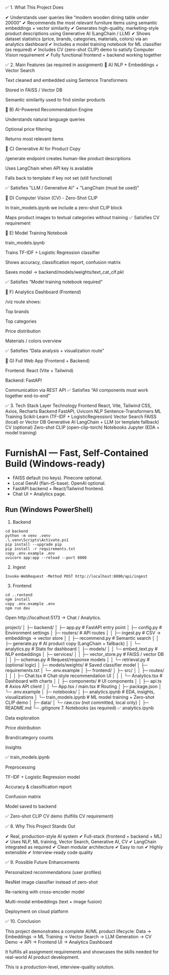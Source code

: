 ✅ 1. What This Project Does

✔ Understands user queries like
“modern wooden dining table under 20000”
✔ Recommends the most relevant furniture items using semantic embeddings + vector similarity
✔ Generates high-quality, marketing-style product descriptions using Generative AI (LangChain / LLM)
✔ Shows dataset statistics (price, brands, categories, materials, colors) via an analytics dashboard
✔ Includes a model training notebook for ML classifier (as required)
✔ Includes CV (zero-shot CLIP) demo to satisfy Computer Vision requirement
✔ Fully functional frontend + backend working together

✅ 2. Main Features (as required in assignment)
🔹 A) NLP + Embeddings + Vector Search

Text cleaned and embedded using Sentence Transformers

Stored in FAISS / Vector DB

Semantic similarity used to find similar products

🔹 B) AI-Powered Recommendation Engine

Understands natural language queries

Optional price filtering

Returns most relevant items

🔹 C) Generative AI for Product Copy

/generate endpoint creates human-like product descriptions

Uses LangChain when API key is available

Falls back to template if key not set (still functional)

✅ Satisfies "LLM / Generative AI" + "LangChain (must be used)"

🔹 D) Computer Vision (CV) - Zero-Shot CLIP

In train_models.ipynb we include a zero-shot CLIP block

Maps product images to textual categories without training
✅ Satisfies CV requirement

🔹 E) Model Training Notebook

train_models.ipynb

Trains TF-IDF + Logistic Regression classifier

Shows accuracy, classification report, confusion matrix

Saves model → backend/models/weights/text_cat_clf.pkl

✅ Satisfies “Model training notebook required”

🔹 F) Analytics Dashboard (Frontend)

/viz route shows:

Top brands

Top categories

Price distribution

Materials / colors overview

✅ Satisfies “Data analysis + visualization route”

🔹 G) Full Web App (Frontend + Backend)

Frontend: React (Vite + Tailwind)

Backend: FastAPI

Communication via REST API
✅ Satisfies “All components must work together end-to-end”

✅ 3. Tech Stack
Layer	Technology
Frontend	React, Vite, Tailwind CSS, Axios, Recharts
Backend	FastAPI, Uvicorn
NLP	Sentence-Transformers
ML Training	Scikit-Learn (TF-IDF + LogisticRegression)
Vector Search	FAISS (local) or Vector DB
Generative AI	LangChain + LLM (or template fallback)
CV (optional)	Zero-shot CLIP (open-clip-torch)
Notebooks	Jupyter (EDA + model training)

# FurnishAI — Fast, Self-Contained Build (Windows-ready)

- FAISS default (no keys). Pinecone optional.
- Local GenAI (flan-t5-base). OpenAI optional.
- FastAPI backend + React/Tailwind frontend.
- Chat UI + Analytics page.

## Run (Windows PowerShell)
1) Backend
```
cd backend
python -m venv .venv
.\.venv\Scripts\Activate.ps1
pip install --upgrade pip
pip install -r requirements.txt
copy .env.example .env
uvicorn app:app --reload --port 8000
```
2) Ingest
```
Invoke-WebRequest -Method POST http://localhost:8000/api/ingest
```
3) Frontend
```
cd ..rontend
npm install
copy .env.example .env
npm run dev
```
Open http://localhost:5173 → Chat / Analytics.

project/
│
├─ backend/
│  ├─ app.py                   # FastAPI entry point
│  ├─ config.py                # Environment settings
│  ├─ routers/                 # API routes
│  │   ├─ ingest.py            # CSV → embeddings → vector store
│  │   ├─ recommend.py         # Semantic search
│  │   ├─ generate.py          # AI product copy (LangChain + fallback)
│  │   └─ analytics.py         # Stats for dashboard
│  ├─ models/
│  │   └─ embed_text.py        # NLP embeddings
│  ├─ services/
│  │   ├─ vector_store.py      # FAISS / vector DB
│  │   ├─ schemas.py           # Request/response models
│  │   └─ retrieval.py         # (optional logic)
│  ├─ models/weights/          # Saved classifier model
│  ├─ requirements.txt
│  └─ .env.example
│
├─ frontend/
│  ├─ src/
│  │   ├─ routes/
│  │   │   ├─ Chat.tsx         # Chat-style recommendation UI
│  │   │   └─ Analytics.tsx    # Dashboard with charts
│  │   ├─ components/          # UI components
│  │   ├─ api.ts               # Axios API client
│  │   └─ App.tsx / main.tsx   # Routing
│  ├─ package.json
│  └─ .env.example
│
├─ notebooks/
│  ├─ analytics.ipynb          # EDA, insights, visualizations
│  └─ train_models.ipynb       # ML model training + Zero-shot CLIP demo
│
├─ data/
│  └─ raw.csv (not committed, local only) 
│
├─ README.md
└─ .gitignore
7. Notebooks (as required)
✅ analytics.ipynb

Data exploration

Price distribution

Brand/category counts

Insights

✅ train_models.ipynb

Preprocessing

TF-IDF + Logistic Regression model

Accuracy & classification report

Confusion matrix

Model saved to backend

✅ Zero-shot CLIP CV demo (fulfills CV requirement)

✅ 8. Why This Project Stands Out

✔ Real, production-style AI system
✔ Full-stack (frontend + backend + ML)
✔ Uses NLP, ML training, Vector Search, Generative AI, CV
✔ LangChain integrated as required
✔ Clean modular architecture
✔ Easy to run
✔ Highly extensible
✔ Interview-ready code quality

✅ 9. Possible Future Enhancements

Personalized recommendations (user profiles)

ResNet image classifier instead of zero-shot

Re-ranking with cross-encoder model

Multi-modal embeddings (text + image fusion)

Deployment on cloud platform

✅ 10. Conclusion

This project demonstrates a complete AI/ML product lifecycle:
Data → Embeddings → ML Training → Vector Search → LLM Generation → CV Demo → API → Frontend UI → Analytics Dashboard

It fulfills all assignment requirements and showcases the skills needed for real-world AI product development.

This is a production-level, interview-quality solution.
